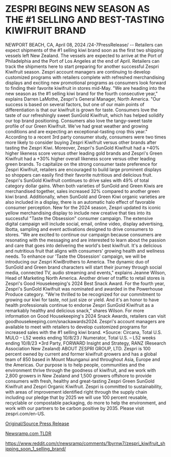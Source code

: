 # ZESPRI BEGINS NEW SEASON AS THE #1 SELLING AND BEST-TASTING KIWIFRUIT BRAND

NEWPORT BEACH, CA, April 08, 2024 /24-7PressRelease/ -- Retailers can expect shipments of the #1 selling kiwi brand soon as the first two shipping vessels left New Zealand. The vessels are expected to arrive at the Port of Philadelphia and the Port of Los Angeles at the end of April. Retailers can track the shipments here to start preparing for another successful Zespri Kiwifruit season. Zespri account managers are continuing to develop customized programs with retailers complete with refreshed merchandising displays and exciting new promotional programs as consumers look forward to finding their favorite kiwifruit in stores mid-May.   "We are heading into the new season as the #1 selling kiwi brand for the fourth consecutive year," explains Darren LaMothe, Zespri's General Manager, North America. "Our success is based on several factors, but one of our main points of differentiation is that our kiwifruit is grown for taste. Consumers love the taste of our refreshingly sweet SunGold Kiwifruit, which has helped solidify our top brand positioning. Consumers also love the tangy-sweet taste profile of our Green Kiwifruit. We've had great weather and growing conditions and are expecting an exceptional-tasting crop this year."  According to a recent 3rd party consumer study, consumers were two times more likely to consider buying Zespri Kiwifruit versus other brands after tasting the Zespri Kiwi. Moreover, Zespri's SunGold Kiwifruit had a +40% higher likeness score versus other leading gold brands and Zespri's Green Kiwifruit had a +30% higher overall likeness score versus other leading green brands. To capitalize on the strong consumer taste preference for Zespri Kiwifruit, retailers are encouraged to build large prominent displays so shoppers can easily find their favorite nutritious and delicious fruit. Zespri's SunGold Kiwifruit continues to drive sales with 49% of total category dollar gains. When both varieties of SunGold and Green Kiwis are merchandised together, sales increased 32% compared to another green kiwi brand. Additionally, when SunGold and Green Kiwi organic varieties are also included in a display, there is an automatic halo effect of favorable consumer perception.  New for the 2024 season, Zespri updated its iconic yellow merchandising display to include new creative that ties into its successful "Taste the Obsession" consumer campaign. The extensive digital campaign will include social, email, online video, display advertising, Ibotta, sampling and event activations designed to drive consumers to stores. "We are excited to continue our campaign because consumers are resonating with the messaging and are interested to learn about the passion and care that goes into delivering the world's best kiwifruit. It's a delicious and nutritious fruit that aligns with consumers' growing health and wellness needs. To enhance our 'Taste the Obsession' campaign, we will be introducing our Zespri KiwiBrothers to America. The dynamic duo of SunGold and Green brand characters will start their journey through social media, connected TV, audio streaming and events," explains Jeanne Wilson, Head of Marketing North America.   Another driver of traffic to retail stores is Zespri's Good Housekeeping's 2024 Best Snack Award. For the fourth year, Zespri's SunGold Kiwifruit was nominated and awarded in the Powerhouse Produce category. "We're thrilled to be recognized for our commitment to growing our kiwi for taste, not just size or yield. And it's an honor to have health professionals continue to endorse Zespri SunGold Kiwifruit as a remarkably healthy and delicious snack," shares Wilson.  For more information on Good Housekeeping's 2024 Snack Awards, retailers can visit goodhousekeeping.com/snackawards2024.  Zespri's account managers are available to meet with retailers to develop customized programs for increased sales with the #1 selling kiwi brand.  *Source: Circana, Total U.S. MULO – L52 weeks ending 10/8/23 / Numerator, Total U.S. – L52 weeks ending 10/8/23 *3rd Party, FORWARD Insight and Strategy, RANZ (Research Association New Zealand)  ABOUT ZESPRI GROUP, LTD. Zespri is 100 percent owned by current and former kiwifruit growers and has a global team of 850 based in Mount Maunganui and throughout Asia, Europe and the Americas. Our purpose is to help people, communities and the environment thrive through the goodness of kiwifruit, and we work with 2,800 growers in New Zealand and 1,500 growers offshore to provide consumers with fresh, healthy and great-tasting Zespri Green SunGold Kiwifruit and Zespri Organic Kiwifruit. Zespri is committed to sustainability, with areas of improvement identified right through the supply chain including our pledge that by 2025 we will use 100 percent reusable, recyclable or compostable packaging, do more to help the environment, and work with our partners to be carbon positive by 2035. Please visit zespri.com/en-US. 

[Original/Source Press Release](https://www.24-7pressrelease.com/press-release/509866/zespri-begins-new-season-as-the-1-selling-and-best-tasting-kiwifruit-brand)
                    

[Newsramp.com TLDR](None) 

https://www.reddit.com/r/newsramp/comments/1byrnw7/zespri_kiwifruit_shipping_soon_1_selling_brand/